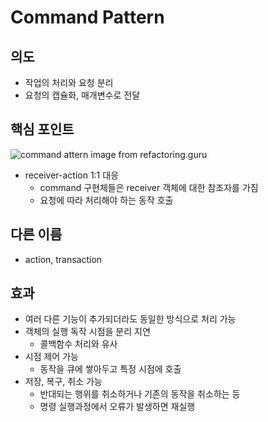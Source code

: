 # Command Pattern

## 의도

- 작업의 처리와 요청 분리
- 요청의 캡슐화, 매개변수로 전달

## 핵심 포인트

![command attern image from refactoring.guru](https://refactoring.guru/images/patterns/diagrams/command/structure-2x.png)

- receiver-action 1:1 대응
  - command 구현체들은 receiver 객체에 대한 참조자를 가짐
  - 요청에 따라 처리해야 하는 동작 호출

## 다른 이름

- action, transaction

## 효과

- 여러 다른 기능이 추가되더라도 동일한 방식으로 처리 가능
- 객체의 실행 독작 시점을 분리 지연
  - 콜백함수 처리와 유사
- 시점 제어 가능
  - 동작을 큐에 쌓아두고 특정 시점에 호출
- 저장, 복구, 취소 가능
  - 반대되는 행위를 취소하거나 기존의 동작을 취소하는 등
  - 명령 실행과정에서 오류가 발생하면 재실행
